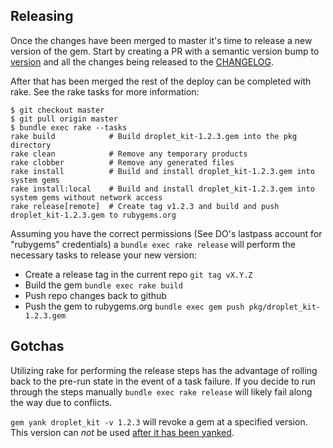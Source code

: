 ## Releasing

Once the changes have been merged to master it's time to release a new version of the gem.  Start by creating a PR with a semantic version bump to [version](https://github.com/digitalocean/droplet_kit/blob/master/lib/droplet_kit/version.rb) and all the changes being released to the [CHANGELOG](https://github.com/digitalocean/droplet_kit/blob/master/CHANGELOG.md).

After that has been merged the rest of the deploy can be completed with rake.  See the rake tasks for more information:

```
$ git checkout master
$ git pull origin master
$ bundle exec rake --tasks
rake build            # Build droplet_kit-1.2.3.gem into the pkg directory
rake clean            # Remove any temporary products
rake clobber          # Remove any generated files
rake install          # Build and install droplet_kit-1.2.3.gem into system gems
rake install:local    # Build and install droplet_kit-1.2.3.gem into system gems without network access
rake release[remote]  # Create tag v1.2.3 and build and push droplet_kit-1.2.3.gem to rubygems.org
```

Assuming you have the correct permissions (See DO's lastpass account for "rubygems" credentials) a `bundle exec rake release` will perform the necessary tasks to release your new version:

* Create a release tag in the current repo `git tag vX.Y.Z`
* Build the gem `bundle exec rake build`
* Push repo changes back to github
* Push the gem to rubygems.org `bundle exec gem push pkg/droplet_kit-1.2.3.gem`

## Gotchas

Utilizing rake for performing the release steps has the advantage of rolling back to the pre-run state in the event of a task failure.  If you decide to run through the steps manually `bundle exec rake release` will likely fail along the way due to conflicts.

`gem yank droplet_kit -v 1.2.3` will revoke a gem at a specified version.  This version can *not* be used [after it has been yanked](https://help.rubygems.org/kb/gemcutter/removing-a-published-rubygem#why-can-39-t-i-repush-a-gem-version-).
